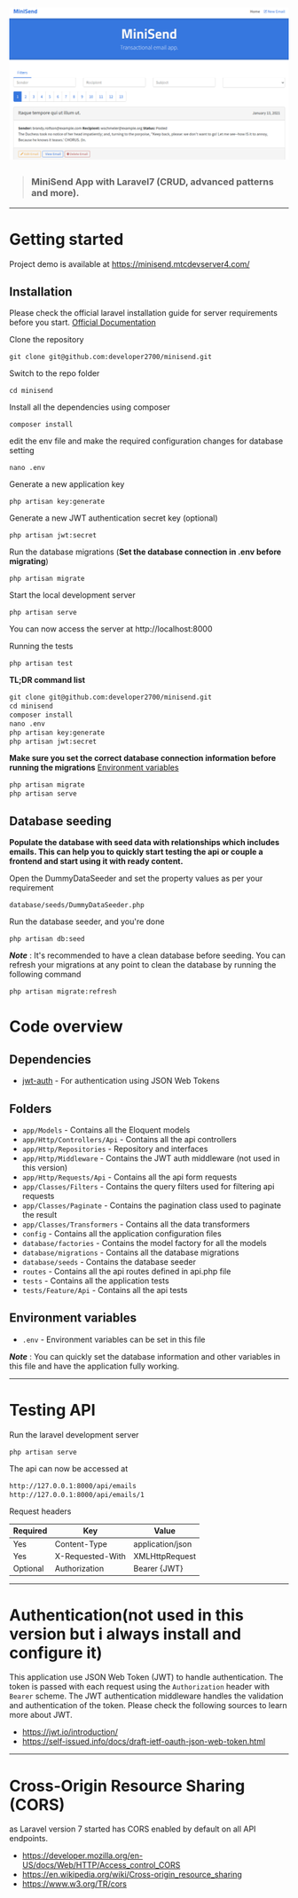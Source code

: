 # ![MiniSend Rest](minisend.png)
> ### MiniSend App with Laravel7 (CRUD, advanced patterns and more).

----------

# Getting started
Project demo is available at https://minisend.mtcdevserver4.com/
## Installation

Please check the official laravel installation guide for server requirements before you start. [Official Documentation](https://laravel.com/docs/7.x/installation)


Clone the repository

    git clone git@github.com:developer2700/minisend.git

Switch to the repo folder

    cd minisend

Install all the dependencies using composer

    composer install

edit the env file and make the required configuration changes for database setting

    nano .env 

Generate a new application key

    php artisan key:generate

Generate a new JWT authentication secret key (optional)

    php artisan jwt:secret

Run the database migrations (**Set the database connection in .env before migrating**)

    php artisan migrate

Start the local development server

    php artisan serve

You can now access the server at http://localhost:8000

Running the tests  

    php artisan test

**TL;DR command list**

    git clone git@github.com:developer2700/minisend.git
    cd minisend
    composer install
    nano .env 
    php artisan key:generate
    php artisan jwt:secret 
    
**Make sure you set the correct database connection information before running the migrations** [Environment variables](#environment-variables)

    php artisan migrate
    php artisan serve

## Database seeding

**Populate the database with seed data with relationships which includes emails. This can help you to quickly start testing the api or couple a frontend and start using it with ready content.**

Open the DummyDataSeeder and set the property values as per your requirement

    database/seeds/DummyDataSeeder.php

Run the database seeder, and you're done

    php artisan db:seed

***Note*** : It's recommended to have a clean database before seeding. You can refresh your migrations at any point to clean the database by running the following command

    php artisan migrate:refresh

# Code overview

## Dependencies

- [jwt-auth](https://github.com/tymondesigns/jwt-auth) - For authentication using JSON Web Tokens

## Folders

- `app/Models` - Contains all the Eloquent models
- `app/Http/Controllers/Api` - Contains all the api controllers
- `app/Http/Repositories` - Repository and interfaces
- `app/Http/Middleware` - Contains the JWT auth middleware (not used in this version)
- `app/Http/Requests/Api` - Contains all the api form requests
- `app/Classes/Filters` - Contains the query filters used for filtering api requests
- `app/Classes/Paginate` - Contains the pagination class used to paginate the result
- `app/Classes/Transformers` - Contains all the data transformers
- `config` - Contains all the application configuration files
- `database/factories` - Contains the model factory for all the models
- `database/migrations` - Contains all the database migrations
- `database/seeds` - Contains the database seeder
- `routes` - Contains all the api routes defined in api.php file
- `tests` - Contains all the application tests
- `tests/Feature/Api` - Contains all the api tests

## Environment variables

- `.env` - Environment variables can be set in this file

***Note*** : You can quickly set the database information and other variables in this file and have the application fully working.

----------

# Testing API

Run the laravel development server

    php artisan serve

The api can now be accessed at

    http://127.0.0.1:8000/api/emails
    http://127.0.0.1:8000/api/emails/1

Request headers

| **Required** 	| **Key**              	| **Value**            	|
|----------	|------------------	|------------------	|
| Yes      	| Content-Type     	| application/json 	|
| Yes      	| X-Requested-With 	| XMLHttpRequest   	|
| Optional 	| Authorization    	| Bearer {JWT}      	|

----------
 
# Authentication(not used in this version but i always install and configure it)
 
This application use JSON Web Token (JWT) to handle authentication. The token is passed with each request using the `Authorization` header with `Bearer` scheme. The JWT authentication middleware handles the validation and authentication of the token. Please check the following sources to learn more about JWT.
 
- https://jwt.io/introduction/
- https://self-issued.info/docs/draft-ietf-oauth-json-web-token.html

----------

# Cross-Origin Resource Sharing (CORS)
 
as Laravel version 7 started has CORS enabled by default on all API endpoints. 
- https://developer.mozilla.org/en-US/docs/Web/HTTP/Access_control_CORS
- https://en.wikipedia.org/wiki/Cross-origin_resource_sharing
- https://www.w3.org/TR/cors
